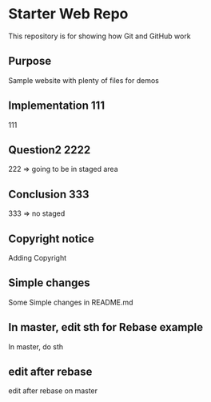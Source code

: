 # Starter Web Repo

This repository is for showing how Git and GitHub work

## Purpose

Sample website with plenty of files for demos

## Implementation 111

111

## Question2 2222

222 => going to be in staged area

## Conclusion 333

333 => no staged

## Copyright notice

Adding Copyright 

## Simple changes 

Some Simple changes in README.md

## In master, edit sth for Rebase example

In master, do sth

## edit after rebase

edit after rebase on master